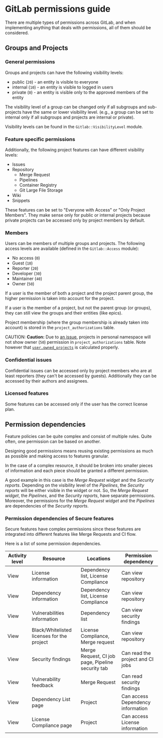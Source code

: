 # GitLab permissions guide

There are multiple types of permissions across GitLab, and when implementing
anything that deals with permissions, all of them should be considered.

## Groups and Projects

### General permissions

Groups and projects can have the following visibility levels:

- public (`20`) - an entity is visible to everyone
- internal (`10`) - an entity is visible to logged in users
- private (`0`) - an entity is visible only to the approved members of the entity

The visibility level of a group can be changed only if all subgroups and
sub-projects have the same or lower visibility level. (e.g., a group can be set
to internal only if all subgroups and projects are internal or private).

Visibility levels can be found in the `Gitlab::VisibilityLevel` module.

### Feature specific permissions

Additionally, the following project features can have different visibility levels:

- Issues
- Repository
  - Merge Request
  - Pipelines
  - Container Registry
  - Git Large File Storage
- Wiki
- Snippets

These features can be set to "Everyone with Access" or "Only Project Members".
They make sense only for public or internal projects because private projects
can be accessed only by project members by default.

### Members

Users can be members of multiple groups and projects. The following access
levels are available (defined in the `Gitlab::Access` module):

- No access (`0`)
- Guest (`10`)
- Reporter (`20`)
- Developer (`30`)
- Maintainer (`40`)
- Owner (`50`)

If a user is the member of both a project and the project parent group, the
higher permission is taken into account for the project.

If a user is the member of a project, but not the parent group (or groups), they
can still view the groups and their entities (like epics).

Project membership (where the group membership is already taken into account)
is stored in the `project_authorizations` table.

CAUTION: **Caution:**
Due to [an issue](https://gitlab.com/gitlab-org/gitlab/-/issues/219299),
projects in personal namespace will not show owner (`50`) permission in
`project_authorizations` table. Note however that [`user.owned_projects`](https://gitlab.com/gitlab-org/gitlab/blob/0d63823b122b11abd2492bca47cc26858eee713d/app/models/user.rb#L906-916)
is calculated properly.

### Confidential issues

Confidential issues can be accessed only by project members who are at least
reporters (they can't be accessed by guests). Additionally they can be accessed
by their authors and assignees.

### Licensed features

Some features can be accessed only if the user has the correct license plan.

## Permission dependencies

Feature policies can be quite complex and consist of multiple rules.
Quite often, one permission can be based on another.

Designing good permissions means reusing existing permissions as much as possible
and making access to features granular.

In the case of a complex resource, it should be broken into smaller pieces of information
and each piece should be granted a different permission.

A good example in this case is the _Merge Request widget_ and the _Security reports_.
Depending on the visibility level of the _Pipelines_, the _Security reports_ will be either visible
in the widget or not. So, the _Merge Request widget_, the _Pipelines_, and the _Security reports_,
have separate permissions. Moreover, the permissions for the _Merge Request widget_
and the _Pipelines_ are dependencies of the _Security reports_.

### Permission dependencies of Secure features

Secure features have complex permissions since these features are integrated
into different features like Merge Requests and CI flow.

 Here is a list of some permission dependencies.

| Activity level | Resource | Locations |Permission dependency|
|----------------|----------|-----------|-----|
| View | License information | Dependency list, License Compliance | Can view repository |
| View | Dependency information | Dependency list, License Compliance | Can view repository |
| View | Vulnerabilities information | Dependency list | Can view security findings |
| View | Black/Whitelisted licenses for the project | License Compliance, Merge request  | Can view repository |
| View | Security findings | Merge Request, CI job page, Pipeline security tab | Can read the project and CI jobs |
| View | Vulnerability feedback | Merge Request | Can read security findings |
| View | Dependency List page | Project | Can access Dependency information |
| View | License Compliance page | Project | Can access License information|
